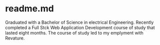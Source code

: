 
# readme.md

Graduated with a Bachelor of Science in electrical Engineering.
Recently completed a Full Stck Web Application Development course of study that lasted eight months.
The course of study led to my emplyment with Revature.
